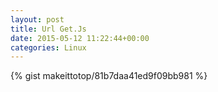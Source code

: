 ```yaml
---
layout: post                                                                                                              
title: Url Get.Js                                                                                                                       
date: 2015-05-12 11:22:44+00:00                                                                                                                        
categories: Linux                                                                                                                
---                                                                                                                              
```


{% gist makeittotop/81b7daa41ed9f09bb981 %}                                                                                                           


